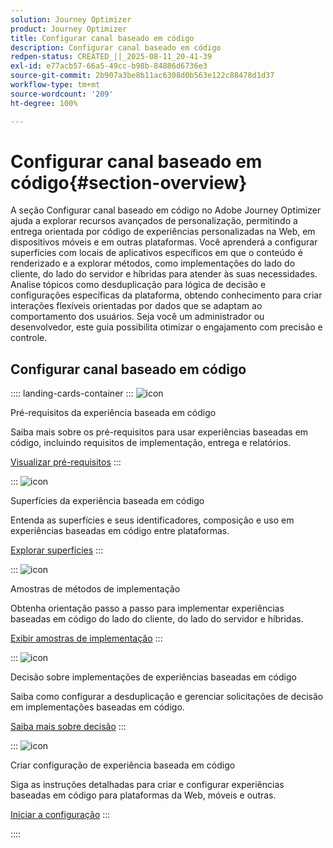 ```yaml
---
solution: Journey Optimizer
product: Journey Optimizer
title: Configurar canal baseado em código
description: Configurar canal baseado em código
redpen-status: CREATED_||_2025-08-11_20-41-39
exl-id: e77acb57-66a5-49cc-b98b-84886d6736e3
source-git-commit: 2b907a3be8b11ac6308d0b563e122c88478d1d37
workflow-type: tm+mt
source-wordcount: '209'
ht-degree: 100%

---
```


# Configurar canal baseado em código{#section-overview}

A seção Configurar canal baseado em código no Adobe Journey Optimizer ajuda a explorar recursos avançados de personalização, permitindo a entrega orientada por código de experiências personalizadas na Web, em dispositivos móveis e em outras plataformas. Você aprenderá a configurar superfícies com locais de aplicativos específicos em que o conteúdo é renderizado e a explorar métodos, como implementações do lado do cliente, do lado do servidor e híbridas para atender às suas necessidades. Analise tópicos como desduplicação para lógica de decisão e configurações específicas da plataforma, obtendo conhecimento para criar interações flexíveis orientadas por dados que se adaptam ao comportamento dos usuários. Seja você um administrador ou desenvolvedor, este guia possibilita otimizar o engajamento com precisão e controle.

## Configurar canal baseado em código

:::: landing-cards-container
:::
![icon](https://cdn.experienceleague.adobe.com/icons/list-check.svg?lang=pt-BR)

Pré-requisitos da experiência baseada em código

Saiba mais sobre os pré-requisitos para usar experiências baseadas em código, incluindo requisitos de implementação, entrega e relatórios.

[Visualizar pré-requisitos](../using/code-based/code-based-prerequisites.md)
:::

:::
![icon](https://cdn.experienceleague.adobe.com/icons/puzzle-piece.svg?lang=pt-BR)

Superfícies da experiência baseada em código

Entenda as superfícies e seus identificadores, composição e uso em experiências baseadas em código entre plataformas.

[Explorar superfícies](../using/code-based/code-based-surface.md)
:::

:::
![icon](https://cdn.experienceleague.adobe.com/icons/code-branch.svg?lang=pt-BR)

Amostras de métodos de implementação

Obtenha orientação passo a passo para implementar experiências baseadas em código do lado do cliente, do lado do servidor e híbridas.

[Exibir amostras de implementação](../using/code-based/code-based-implementation-samples.md)
:::

:::
![icon](https://cdn.experienceleague.adobe.com/icons/bullseye.svg?lang=pt-BR)

Decisão sobre implementações de experiências baseadas em código

Saiba como configurar a desduplicação e gerenciar solicitações de decisão em implementações baseadas em código.

[Saiba mais sobre decisão](../using/code-based/code-based-decisioning-implementations.md)
:::

:::
![icon](https://cdn.experienceleague.adobe.com/icons/gear.svg?lang=pt-BR)

Criar configuração de experiência baseada em código

Siga as instruções detalhadas para criar e configurar experiências baseadas em código para plataformas da Web, móveis e outras.

[Iniciar a configuração](../using/code-based/code-based-configuration.md)
:::

::::
